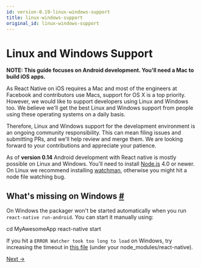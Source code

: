 ```yaml
---
id: version-0.19-linux-windows-support
title: linux-windows-support
original_id: linux-windows-support
---
```

<a id="content"></a><h1>Linux and Windows Support</h1><div><p><strong>NOTE: This guide focuses on Android development. You'll need a Mac to build iOS apps.</strong></p><p>As React Native on iOS requires a Mac and most of the engineers at Facebook and contributors use Macs, support for OS X is a top priority. However, we would like to support developers using Linux and Windows too. We believe we'll get the best Linux and Windows support from people using these operating systems on a daily basis. </p><p>Therefore, Linux and Windows support for the development environment is an ongoing community responsibility. This can mean filing issues and submitting PRs, and we'll help review and merge them. We are looking forward to your contributions and appreciate your patience.</p><p>As of <strong>version 0.14</strong> Android development with React native is mostly possible on Linux and Windows. You'll need to install <a href="https://nodejs.org/" target="_blank">Node.js</a> 4.0 or newer. On Linux we recommend installing <a href="https://facebook.github.io/watchman/docs/install.html" target="_blank">watchman</a>, otherwise you might hit a node file watching bug.</p><h2><a class="anchor" name="what-s-missing-on-windows"></a>What's missing on Windows <a class="hash-link" href="#what-s-missing-on-windows">#</a></h2><p>On Windows the packager won't be started automatically when you run <code>react-native run-android</code>. You can start it manually using:</p><div class="prism language-javascript">cd MyAwesomeApp
react<span class="token operator">-</span>native start</div><p>If you hit a <code>ERROR  Watcher took too long to load</code> on Windows, try increasing the timeout in <a href="https://github.com/facebook/react-native/blob/master/packager/react-packager/src/DependencyResolver/FileWatcher/index.js#L16" target="_blank">this file</a> (under your node_modules/react-native).</p></div><div class="docs-prevnext"><a class="docs-next" href="tutorial.html#content">Next →</a></div>